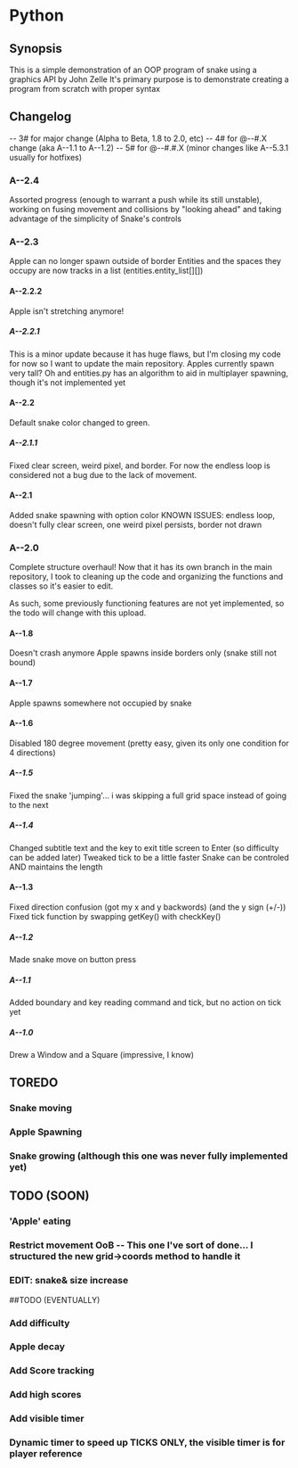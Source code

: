 # Python
## Synopsis

This is a simple demonstration of an OOP program of snake using a graphics API by John Zelle
It's primary purpose is to demonstrate creating a program from scratch with proper syntax


## Changelog


-- 3# for major change (Alpha to Beta, 1.8 to 2.0, etc)
-- 4# for @--#.X change (aka A--1.1 to A--1.2)
-- 5# for @--#.#.X (minor changes like A--5.3.1 usually for hotfixes)

### A--2.4
Assorted progress (enough to warrant a push while its still unstable), working on
fusing movement and collisions by "looking ahead" and taking advantage of the 
simplicity of Snake's controls

### A--2.3
Apple can no longer spawn outside of border
Entities and the spaces they occupy are now tracks in a list (entities.entity_list[][])

#### A--2.2.2
Apple isn't stretching anymore!

##### A--2.2.1
This is a minor update because it has huge flaws, but I'm closing my code for now
so I want to update the main repository. Apples currently spawn very tall?
Oh and entities.py has an algorithm to aid in multiplayer spawning, though
it's not implemented yet

#### A--2.2
Default snake color changed to green. 


##### A--2.1.1
Fixed clear screen, weird pixel, and border. For now the endless loop is considered not a
bug due to the lack of movement.

#### A--2.1
Added snake spawning with option color
KNOWN ISSUES: endless loop, doesn't fully clear screen, one weird pixel persists, border not drawn

### A--2.0
Complete structure overhaul! Now that it has its own branch in the main repository, I took
to cleaning up the code and organizing the functions and classes so it's easier to edit.

As such, some previously functioning features are not yet implemented, so the todo will change with
this upload.

#### A--1.8
Doesn't crash anymore
Apple spawns inside borders only (snake still not bound)

#### A--1.7
Apple spawns somewhere not occupied by snake

#### A--1.6
Disabled 180 degree movement (pretty easy, given its only one condition for 4 directions)

##### A--1.5
Fixed the snake 'jumping'... i was skipping a full grid space instead of going to the next

##### A--1.4
Changed subtitle text and the key to exit title screen to Enter (so difficulty can be added later)
Tweaked tick to be a little faster
Snake can be controled AND maintains the length

#### A--1.3 
Fixed direction confusion (got my x and y backwords) (and the y sign (+/-))
Fixed tick function by swapping getKey() with checkKey()

##### A--1.2 
Made snake move on button press

##### A--1.1 
Added boundary and key reading command and tick, but no action on tick yet

##### A--1.0 
Drew a Window and a Square (impressive, I know)

## TOREDO
### Snake moving
### Apple Spawning
### Snake growing (although this one was never fully implemented yet)

## TODO (SOON)
### 'Apple' eating
### Restrict movement OoB -- This one I've sort of done... I structured the new grid->coords method to handle it
### EDIT: snake& size increase

##TODO (EVENTUALLY)

### Add difficulty
### Apple decay
### Add Score tracking
### Add high scores
### Add visible timer
### Dynamic timer to speed up TICKS ONLY, the visible timer is for player reference

